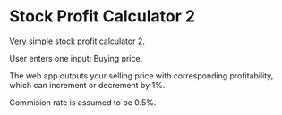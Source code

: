 # Stock Profit Calculator 2

Very simple stock profit calculator 2. 

User enters one input: Buying price.

The web app outputs your selling price with corresponding profitability, which can increment or decrement by 1%.

Commision rate is assumed to be 0.5%.